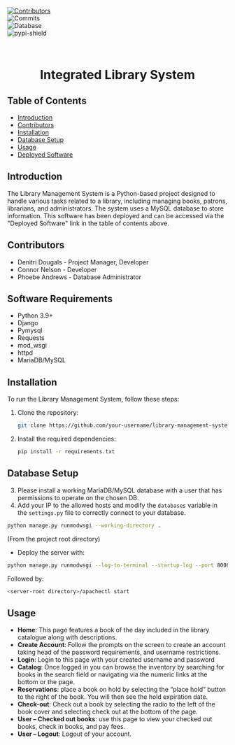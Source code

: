  
<!-- PROJECT SHIELDS -->  
[![Contributors][contributors-shield]][contributors-url]  
![Commits][commit-shield]  
![Database]  
![pypi-shield]  



<br />  
<div align="center">  
    <h1 align="center">Integrated Library System 
</div>  
  

<!-- TABLE OF CONTENTS -->

## Table of Contents
- [Introduction](#introduction)
- [Contributors](#contributors)
- [Installation](#installation)
- [Database Setup](#database-setup)
- [Usage](#usage)
- [Deployed Software](http://18.204.180.15:8000/)

## Introduction

The Library Management System is a Python-based project designed to handle various tasks related to a library, including managing books, patrons, librarians, and administrators. The system uses a MySQL database to store information. This software has been deployed and can be accessed via the "Deployed Software" link in the table of contents above. 


## Contributors

- Denitri Dougals - Project Manager, Developer
- Connor Nelson - Developer 
- Phoebe Andrews - Database Administrator 

## Software Requirements
- Python 3.9+
- Django
- Pymysql
- Requests
- mod_wsgi
- httpd
- MariaDB/MySQL

## Installation

To run the Library Management System, follow these steps:

1. Clone the repository:

   ```bash
   git clone https://github.com/your-username/library-management-system.git
   ```

2. Install the required dependencies:

   ```bash
   pip install -r requirements.txt
   ```

## Database Setup
3. Please install a working MariaDB/MySQL database with a user that has permissions to operate on the chosen DB.
4. Add your IP to the allowed hosts and modify the `databases` variable in the `settings.py` file to correctly connect to your database.

```bash
python manage.py runmodwsgi --working-directory .
```

(From the project root directory)
- Deploy the server with:

```bash
python manage.py runmodwsgi --log-to-terminal --startup-log --port 8000 --setup-only --server-name <server name or IP> --server-root <an empty directory>
```

Followed by:

```bash
<server-root directory>/apachectl start
```

## Usage

- **Home**: This page features a book of the day included in the library catalogue along with descriptions. 
- **Create Account**: Follow the prompts on the screen to create an account taking head of the password requirements, and username restrictions.
- **Login**: Login to this page with your created username and password
- **Catalog**: Once logged in you can browse the inventory by searching for books in the search field or navigating via the numeric links at the bottom or the page.
- **Reservations**: place a book on hold by selecting the “place hold” button to the right of the book. You will then see the hold expiration date.
- **Check-out**: Check out a book by selecting the radio to the left of the book cover and selecting check out at the bottom of the page.
- **User – Checked out books**: use this page to view your checked out books, check in books, and pay fees.
- **User – Logout**: Logout of your account.

<!-- MARKDOWN LINKS & IMAGES  -->

[contributors-shield]: https://img.shields.io/github/contributors/DSDouglas/Integrated-Library-System
[contributors-url]: https://github.com/DSDouglas/Integrated-Library-System/graphs/contributors
[commit-shield]: https://img.shields.io/github/last-commit/DSDouglas/Integrated-Library-System
[pypi-shield]: https://img.shields.io/badge/python-3.9%2B-purple
[Database]: https://img.shields.io/badge/database-MariaDB-darkblue

```

